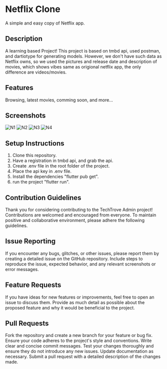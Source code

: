# Netflix Clone

A simple and easy copy of Netflix app.

## Description 
A learning based Project!
This project is based on tmbd api, used postman, and dartiotype for generating models.
However, we don't have such data as Netflix owns, so we used the pictures and release date and description of movies, which shows vibes same as origional netflix app, the only difference are videos/movies.
## Features
Browsing, latest movies, comming soon, and more...
## Screenshots


![N1](https://github.com/ShahidC0de/Netflix-Clone-In-Flutter/assets/157512694/089ee33f-9eaa-4b2c-8bc6-740394dbb7eb)
![N2](https://github.com/ShahidC0de/Netflix-Clone-In-Flutter/assets/157512694/249b5672-5617-4f85-8f7a-38246303693d)
![N3](https://github.com/ShahidC0de/Netflix-Clone-In-Flutter/assets/157512694/9bbcb915-7b6d-4c08-92f3-a247ef3d4fc0)
![N4](https://github.com/ShahidC0de/Netflix-Clone-In-Flutter/assets/157512694/f395b43e-be10-4e66-94ba-bca6628a9e58)
## Setup Instructions
1. Clone this repository.
2. Have a registration in tmbd api, and grab the api.
3. Create .env file in the root folder of the project.
4. Place the api key in .env file.
5. Install the dependencies "flutter pub get".
6. run the project "flutter run".
## Contribution Guidelines

Thank you for considering contributing to the TechTrove Admin project! Contributions are welcomed and encouraged from everyone. To maintain positive and collaborative environment, please adhere the following guidelines.
## Issue Reporting
If you encounter any bugs, glitches, or other issues, please report them by creating a detailed issue on the GitHub repository. Include steps to reproduce the issue, expected behavior, and any relevant screenshots or error messages.
## Feature Requests
If you have ideas for new features or improvements, feel free to open an issue to discuss them. Provide as much detail as possible about the proposed feature and why it would be beneficial to the project.
## Pull Requests
Fork the repository and create a new branch for your feature or bug fix.
Ensure your code adheres to the project's style and conventions.
Write clear and concise commit messages.
Test your changes thoroughly and ensure they do not introduce any new issues.
Update documentation as necessary.
Submit a pull request with a detailed description of the changes made.
